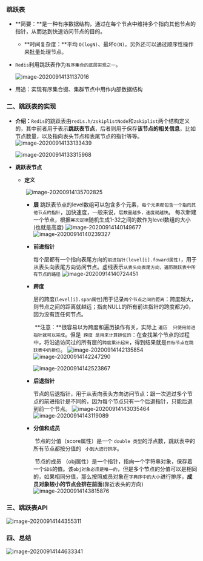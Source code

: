 ### 跳跃表

+ **简要：**是一种有序数据结构，通过在每个节点中维持多个指向其他节点的指针，从而达到快速访问节点的目的。

  + **时间复杂度：**平均 `O(logN)`、最坏`O(N)`，另外还可以通过顺序性操作来批量处理节点。

+ `Redis`利用跳跃表作为`有序集合的底层实现之一`。

  ![image-20200914131137016](.\imges\image-20200914131137016.png)

+ 用途：实现有序集合键、集群节点中用作内部数据结构

### 二、跳跃表的实现

+ **介绍：**`Redis`的跳跃表由`redis.h/zskiplistNode`和`zskiplist`两个结构定义的，其中前者用于表示**跳跃表节点**，后者则用于保存**该节点的相关信息**，比如节点数量，以及指向表头节点和表尾节点的指针等等。
  ![image-20200914133133439](.\imges\image-20200914133133439.png)

  ![image-20200914133315968](.\imges\image-20200914133315968.png)

+ **跳跃表节点**

  + **定义**

    ​	![image-20200914135702825](.\imges\image-20200914135702825.png)

    + **层**
      	跳跃表节点的level数组可以包含多个元素，`每个元素都包含一个指向其他节点的指针`，加快速度，一般来说，`层数量越多，速度就越快`。
        	每次新建一个节点，根据`幂次定律`随机生成1-32之间的数作为level数组的大小(也就是高度)
      ![image-20200914140149677](.\imges\image-20200914140149677.png)
      ![image-20200914140239327](.\imges\image-20200914140239327.png)

    + **前进指针**

      ​	每个层都有一个指向表尾方向的`前进指针(level[i].foward属性)`，用于从表头向表尾方向访问节点。虚线表示`从表头向表尾方向，遍历跳跃表中所有节点的路径`
      ![image-20200914140724451](.\imges\image-20200914140724451.png)

    + **跨度**

      ​	层的跨度(`level[i].span属性`)用于记录`两个节点之间的距离`：跨度越大，则节点之间的距离就越远；指向NULL的所有前进指针的跨度都为0，因为没有连任何节点。

      ​	**注意：**很容易以为跨度和遍历操作有关，实际上 `遍历  只使用前进指针就可以完成`。但是` 跨度 是用来计算排位的`：在查找某个节点的过程中，将沿途访问过的所有层的`跨度累计起来`，得到结果就是`目标节点在跳跃表中的排位`。
      ![image-20200914142135854](.\imges\image-20200914142135854.png)
      ![image-20200914142247290](.\imges\image-20200914142247290.png)

      ![image-20200914142523867](.\imges\image-20200914142523867.png)

    + **后退指针**

      ​	节点的后退指针，用于从表向表头方向访问节点：跟一次逃过多个节点的前进指针是不同的，因为每个节点只有一个后退指针，只能后退到前一个节点。
      ![image-20200914143035464](.\imges\image-20200914143035464.png)
      ![image-20200914143119089](.\imges\image-20200914143119089.png)

    + **分值和成员**

      ​	节点的分值（score属性）是一个 `double 类型`的浮点数，跳跃表中的所有节点都按分值的	` 小到大进行排序`。

      ​	节点的成员 （obj属性）是一个指针，指向一个字符串对象，保存着一个`SDS`的值。该`obj对象必须是唯一的`，但是多个节点的分值可以是相同的，如果相同分值，那么按照成员对象在`字典序中的大小`进行排序，**成员对象较小的节点会排在前面**(靠近表头的方向)
      ![image-20200914143815876](.\imges\image-20200914143815876.png)

      

### 三、跳跃表API

![image-20200914144355311](.\imges\image-20200914144355311.png)

### 四、总结

![image-20200914144633341](.\imges\image-20200914144633341.png)
